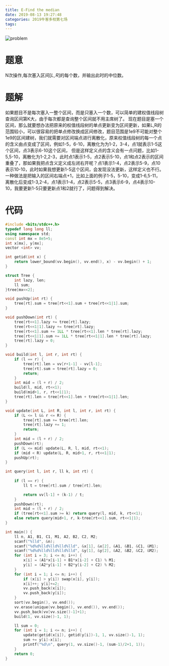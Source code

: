 ```yaml
---
title: E-Find the median
date: 2019-08-13 19:27:48
categories: 2019牛客多校第七场
tags: 
---
```

![problem](problem.png)
# 题意
N次操作,每次塞入区间$[L,R]$的每个数，并输出此时的中位数。
# 题解
如果题目不是每次塞入一整个区间，而是只塞入一个数，可以简单的建权值线段树查询区间第K大，由于每次都是查询整个区间就不用主席树了。
现在题目是塞一个区间，那么就要想办法把原来的权值线段树的单点更新变为区间更新，如果L,R的范围较小，可以很容易的把单点修改换成区间修改，题目范围是1e9不可能对整个1e9的区间建树，我们就需要对区间端点进行离散化，原来权值线段树的每一个点的含义由点变成了区间，例如1-5，6-10，离散化为为1-2，3-4，点1就表示1-5这个区间，点3表示6-10这个区间，
但是这样定义点的含义会有一点问题，比如1-5,5-10，离散化为1-2,2-3，此时点1表示1-5，点2表示5-10，点1和点2表示的区间重叠了，那如果我把点含义定义成左闭右开呢？点1表示1-4，点2表示5-9，点10表示10-10，此时如果我想更新1-5这个区间，会发现没法更新，这样定义也不行。
一种做法是把输入的区间右端点+1，比如上面的例子1-5，5-10，变成1-6,5-11，离散化后变成1-3,2-4，点1表示1-4，点2表示5-5，点3表示6-9，点4表示10-10，我要更新1-5只要更新点1和2就行了，问题得到解决。
# 代码
```cpp
#include <bits/stdc++.h>
typedef long long ll;
using namespace std;
const int mx = 8e5+5;
int x[mx], y[mx];
vector <int> vv;

int getid(int x) {
    return lower_bound(vv.begin(), vv.end(), x) - vv.begin() + 1;
}

struct Tree {
    int lazy, len;
    ll sum;
}tree[mx<<2];

void pushUp(int rt) {
    tree[rt].sum = tree[rt<<1].sum + tree[rt<<1|1].sum;
}

void pushDown(int rt) {
    tree[rt<<1].lazy += tree[rt].lazy;
    tree[rt<<1|1].lazy += tree[rt].lazy;
    tree[rt<<1].sum += 1LL * tree[rt<<1].len * tree[rt].lazy;
    tree[rt<<1|1].sum += 1LL * tree[rt<<1|1].len * tree[rt].lazy;
    tree[rt].lazy = 0;
}

void build(int l, int r, int rt) {
    if (l == r) {
        tree[rt].len = vv[r+1-1] - vv[l-1];
        tree[rt].sum = tree[rt].lazy = 0;
        return;
    }
    int mid = (l + r) / 2;
    build(l, mid, rt<<1);
    build(mid+1, r, rt<<1|1);
    tree[rt].len = tree[rt<<1].len + tree[rt<<1|1].len;
}

void update(int L, int R, int l, int r, int rt) { 
    if (L <= l && r <= R) {
        tree[rt].sum += tree[rt].len;
        tree[rt].lazy += 1;
        return;
    }
    int mid = (l + r) / 2;
    pushDown(rt);
    if (L <= mid) update(L, R, l, mid, rt<<1);
    if (mid < R) update(L, R, mid+1, r, rt<<1|1);
    pushUp(rt);
}

int query(int l, int r, ll k, int rt) {
    
    if (l == r) {
        ll t = tree[rt].sum / tree[rt].len;

        return vv[l-1] + (k-1) / t;
    }
    pushDown(rt);
    int mid = (l + r) / 2;
    if (tree[rt<<1].sum >= k) return query(l, mid, k, rt<<1);
    else return query(mid+1, r, k-tree[rt<<1].sum, rt<<1|1);
}

int main() {
    ll n, A1, B1, C1, M1, A2, B2, C2, M2;
    scanf("%lld", &n);
    scanf("%d%d%lld%lld%lld%lld", &x[1], &x[2], &A1, &B1, &C1, &M1);
    scanf("%d%d%lld%lld%lld%lld", &y[1], &y[2], &A2, &B2, &C2, &M2);
    for (int i = 3; i <= n; i++) {
        x[i] = (A1*x[i-1] + B1*x[i-2] + C1) % M1;
        y[i] = (A2*y[i-1] + B2*y[i-2] + C2) % M2;
    }
    for (int i = 1; i <= n; i++) {
        if (x[i] > y[i]) swap(x[i], y[i]);
        x[i]++; y[i]+=2;
        vv.push_back(x[i]);
        vv.push_back(y[i]);
    }
    sort(vv.begin(), vv.end());
    vv.erase(unique(vv.begin(), vv.end()), vv.end());
    vv.push_back(vv[vv.size()-1]+1);
    build(1, vv.size()-1, 1);

    ll sum = 0;
    for (int i = 1; i <= n; i++) {
        update(getid(x[i]), getid(y[i])-1, 1, vv.size()-1, 1);
        sum += y[i]-x[i];
        printf("%d\n", query(1, vv.size()-1, (sum-1)/2+1, 1));
    }
    return 0;
}
```

